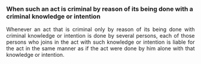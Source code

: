 ### When such an act is criminal by reason of its being done with a criminal knowledge or intention
<div style="text-align: justify">

Whenever an act that is criminal only by reason of its being done with criminal knowledge or intention is done by several persons, each of those persons who joins in the act with such knowledge or intention is liable for the act in the same manner as if the act were done by him alone with that knowledge or intention.

</div>
